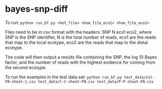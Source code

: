 # bayes-snp-diff

To run: `python run_bf.py <het_file> <hom_file_eco1> <hom_file_eco1>`

Files need to be in csv format with the headers: SNP N eco1 eco2, where SNP is the SNP identifier, N is the total number of reads, eco1 are the reads that map to the local ecotype, eco2 are the reads that map to the distal ecotype.

The code will then output a results file containing the SNP, the log 10 Bayes factor, and the number of reads with the highest evidence for coming from the second ecotype.

To run the examples in the test data set: `python run_bf.py test_data/Col-FN-shoot-1.csv test_data/C-C-shoot-FN.csv test_data/P-P-shoot-FN.csv`

